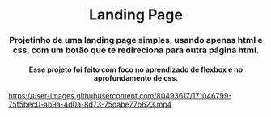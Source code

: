 <h1 align="center"> Landing Page </h1>
<h3 align="center"> Projetinho de uma landing page simples, usando apenas html e css, com um botão que te redireciona para outra página html. </h3>
<h4 align="center"> Esse projeto foi feito com foco no aprendizado de flexbox e no aprofundamento de css. </h4>

https://user-images.githubusercontent.com/80493617/171046799-75f5bec0-ab9a-4d0a-8d73-75dabe77b623.mp4

